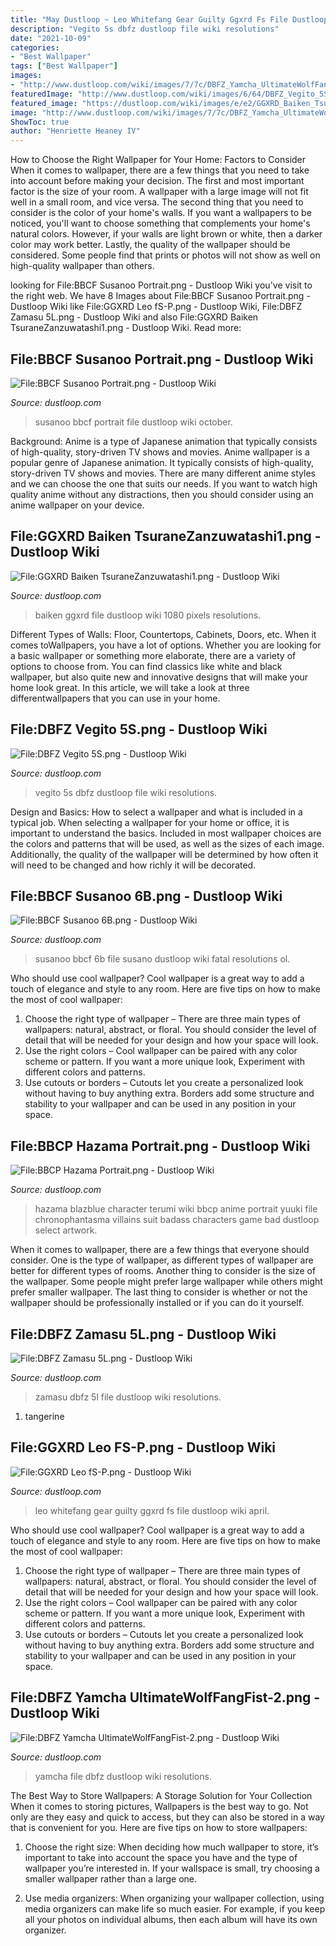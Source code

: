 ```yaml
---
title: "May Dustloop ~ Leo Whitefang Gear Guilty Ggxrd Fs File Dustloop Wiki April"
description: "Vegito 5s dbfz dustloop file wiki resolutions"
date: "2021-10-09"
categories:
- "Best Wallpaper"
tags: ["Best Wallpaper"]
images:
- "http://www.dustloop.com/wiki/images/7/7c/DBFZ_Yamcha_UltimateWolfFangFist-2.png"
featuredImage: "http://www.dustloop.com/wiki/images/6/64/DBFZ_Vegito_5S.png"
featured_image: "https://dustloop.com/wiki/images/e/e2/GGXRD_Baiken_TsuraneZanzuwatashi1.png"
image: "http://www.dustloop.com/wiki/images/7/7c/DBFZ_Yamcha_UltimateWolfFangFist-2.png"
ShowToc: true
author: "Henriette Heaney IV"
---
```



How to Choose the Right Wallpaper for Your Home: Factors to Consider
When it comes to wallpaper, there are a few things that you need to take into account before making your decision. The first and most important factor is the size of your room. A wallpaper with a large image will not fit well in a small room, and vice versa. 
The second thing that you need to consider is the color of your home's walls. If you want a wallpapers to be noticed, you'll want to choose something that complements your home's natural colors. However, if your walls are light brown or white, then a darker color may work better. 
Lastly, the quality of the wallpaper should be considered. Some people find that prints or photos will not show as well on high-quality wallpaper than others.

	

		
looking for File:BBCF Susanoo Portrait.png - Dustloop Wiki you've visit to the right web. We have 8 Images about File:BBCF Susanoo Portrait.png - Dustloop Wiki like File:GGXRD Leo fS-P.png - Dustloop Wiki, File:DBFZ Zamasu 5L.png - Dustloop Wiki and also File:GGXRD Baiken TsuraneZanzuwatashi1.png - Dustloop Wiki. Read more:
		
    
## File:BBCF Susanoo Portrait.png - Dustloop Wiki

<img loading=lazy src="http://www.dustloop.com/wiki/images/archive/1/1f/20161013090608!BBCF_Susanoo_Portrait.png" onerror="this.onerror=null;this.src='https://tse3.mm.bing.net/th?id=OIP.IvX_9r8K0benmwgahiSaoQHaIq&amp;pid=15.1';" alt="File:BBCF Susanoo Portrait.png - Dustloop Wiki">

_Source: dustloop.com_

>susanoo bbcf portrait file dustloop wiki october. 

	

Background: Anime is a type of Japanese animation that typically consists of high-quality, story-driven TV shows and movies.
Anime wallpaper is a popular genre of Japanese animation. It typically consists of high-quality, story-driven TV shows and movies. There are many different anime styles and we can choose the one that suits our needs. If you want to watch high quality anime without any distractions, then you should consider using an anime wallpaper on your device.

    
## File:GGXRD Baiken TsuraneZanzuwatashi1.png - Dustloop Wiki

<img loading=lazy src="https://dustloop.com/wiki/images/e/e2/GGXRD_Baiken_TsuraneZanzuwatashi1.png" onerror="this.onerror=null;this.src='https://tse3.mm.bing.net/th?id=OIP.nCHXk2Ln5GV5swnrcwUKIQHaEK&amp;pid=15.1';" alt="File:GGXRD Baiken TsuraneZanzuwatashi1.png - Dustloop Wiki">

_Source: dustloop.com_

>baiken ggxrd file dustloop wiki 1080 pixels resolutions. 

	

Different Types of Walls: Floor, Countertops, Cabinets, Doors, etc.
When it comes toWallpapers, you have a lot of options. Whether you are looking for a basic wallpaper or something more elaborate, there are a variety of options to choose from. You can find classics like white and black wallpaper, but also quite new and innovative designs that will make your home look great. In this article, we will take a look at three differentwallpapers that you can use in your home.

    
## File:DBFZ Vegito 5S.png - Dustloop Wiki

<img loading=lazy src="http://www.dustloop.com/wiki/images/6/64/DBFZ_Vegito_5S.png" onerror="this.onerror=null;this.src='https://tse4.mm.bing.net/th?id=OIP.vHodQQAwmCSMPRvmi0DnwgHaG4&amp;pid=15.1';" alt="File:DBFZ Vegito 5S.png - Dustloop Wiki">

_Source: dustloop.com_

>vegito 5s dbfz dustloop file wiki resolutions. 

	

Design and Basics: How to select a wallpaper and what is included in a typical job.
When selecting a wallpaper for your home or office, it is important to understand the basics. Included in most wallpaper choices are the colors and patterns that will be used, as well as the sizes of each image. Additionally, the quality of the wallpaper will be determined by how often it will need to be changed and how richly it will be decorated.

    
## File:BBCF Susanoo 6B.png - Dustloop Wiki

<img loading=lazy src="http://www.dustloop.com/wiki/images/0/07/BBCF_Susanoo_6B.png" onerror="this.onerror=null;this.src='https://tse2.mm.bing.net/th?id=OIP.Hm2ZznZ3VdG2o4-fYPC3LwHaJp&amp;pid=15.1';" alt="File:BBCF Susanoo 6B.png - Dustloop Wiki">

_Source: dustloop.com_

>susanoo bbcf 6b file susano dustloop wiki fatal resolutions ol. 

	

Who should use cool wallpaper?
Cool wallpaper is a great way to add a touch of elegance and style to any room. Here are five tips on how to make the most of cool wallpaper: 
1) Choose the right type of wallpaper – There are three main types of wallpapers: natural, abstract, or floral. You should consider the level of detail that will be needed for your design and how your space will look. 
2) Use the right colors – Cool wallpaper can be paired with any color scheme or pattern. If you want a more unique look, Experiment with different colors and patterns. 
3) Use cutouts or borders – Cutouts let you create a personalized look without having to buy anything extra. Borders add some structure and stability to your wallpaper and can be used in any position in your space.

    
## File:BBCP Hazama Portrait.png - Dustloop Wiki

<img loading=lazy src="http://www.dustloop.com/wiki/images/a/a6/BBCP_Hazama_Portrait.png" onerror="this.onerror=null;this.src='https://tse4.mm.bing.net/th?id=OIP.xPHUAnP0zBijMMVsYrnf6wHaMN&amp;pid=15.1';" alt="File:BBCP Hazama Portrait.png - Dustloop Wiki">

_Source: dustloop.com_

>hazama blazblue character terumi wiki bbcp anime portrait yuuki file chronophantasma villains suit badass characters game bad dustloop select artwork. 

	

When it comes to wallpaper, there are a few things that everyone should consider. One is the type of wallpaper, as different types of wallpaper are better for different types of rooms. Another thing to consider is the size of the wallpaper. Some people might prefer large wallpaper while others might prefer smaller wallpaper. The last thing to consider is whether or not the wallpaper should be professionally installed or if you can do it yourself.

    
## File:DBFZ Zamasu 5L.png - Dustloop Wiki

<img loading=lazy src="http://www.dustloop.com/wiki/images/5/50/DBFZ_Zamasu_5L.png" onerror="this.onerror=null;this.src='https://tse4.mm.bing.net/th?id=OIP.5y57RhGvqIrKxXU-O-wgfwHaIh&amp;pid=15.1';" alt="File:DBFZ Zamasu 5L.png - Dustloop Wiki">

_Source: dustloop.com_

>zamasu dbfz 5l file dustloop wiki resolutions. 

	

1. tangerine 

    
## File:GGXRD Leo FS-P.png - Dustloop Wiki

<img loading=lazy src="http://www.dustloop.com/wiki/images/archive/2/2a/20151224212748!GGXRD_Leo_fS-P.png" onerror="this.onerror=null;this.src='https://tse2.mm.bing.net/th?id=OIP.ryAOCLksSZn8orFyixkowAHaIL&amp;pid=15.1';" alt="File:GGXRD Leo fS-P.png - Dustloop Wiki">

_Source: dustloop.com_

>leo whitefang gear guilty ggxrd fs file dustloop wiki april. 

	

Who should use cool wallpaper?
Cool wallpaper is a great way to add a touch of elegance and style to any room. Here are five tips on how to make the most of cool wallpaper: 
1) Choose the right type of wallpaper – There are three main types of wallpapers: natural, abstract, or floral. You should consider the level of detail that will be needed for your design and how your space will look. 
2) Use the right colors – Cool wallpaper can be paired with any color scheme or pattern. If you want a more unique look, Experiment with different colors and patterns. 
3) Use cutouts or borders – Cutouts let you create a personalized look without having to buy anything extra. Borders add some structure and stability to your wallpaper and can be used in any position in your space.

    
## File:DBFZ Yamcha UltimateWolfFangFist-2.png - Dustloop Wiki

<img loading=lazy src="http://www.dustloop.com/wiki/images/7/7c/DBFZ_Yamcha_UltimateWolfFangFist-2.png" onerror="this.onerror=null;this.src='https://tse1.mm.bing.net/th?id=OIP.MDU0Dph5la3mSsuUGzVxlQHaEK&amp;pid=15.1';" alt="File:DBFZ Yamcha UltimateWolfFangFist-2.png - Dustloop Wiki">

_Source: dustloop.com_

>yamcha file dbfz dustloop wiki resolutions. 

	

The Best Way to Store Wallpapers: A Storage Solution for Your Collection
When it comes to storing pictures, Wallpapers is the best way to go. Not only are they easy and quick to access, but they can also be stored in a way that is convenient for you. Here are five tips on how to store wallpapers:
1) Choose the right size: When deciding how much wallpaper to store, it’s important to take into account the space you have and the type of wallpaper you’re interested in. If your wallspace is small, try choosing a smaller wallpaper rather than a large one.

2) Use media organizers: When organizing your wallpaper collection, using media organizers can make life so much easier. For example, if you keep all your photos on individual albums, then each album will have its own organizer.

